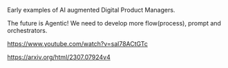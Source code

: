 Early examples of AI augmented Digital Product Managers.

The future is Agentic!
We need to develop more flow(process), prompt and orchestrators. 

https://www.youtube.com/watch?v=sal78ACtGTc


https://arxiv.org/html/2307.07924v4
